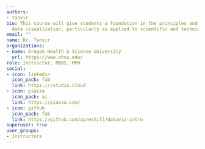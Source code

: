 ```yaml
---
authors:
- tanvir
bio: This course will give students a foundation in the principles and practice of
  data visualization, particularly as applied to scientific and technical data.
email: ""
name: Dr. Tanvir
organizations:
- name: Oregon Health & Science University
  url: https://www.ohsu.edu/
role: Instructor, MBBS, MPH
social:
- icon: linkedin
  icon_pack: fab
  link: https://rstudio.cloud
- icon: piazza
  icon_pack: ai
  link: https://piazza.com/
- icon: github
  icon_pack: fab
  link: https://github.com/apreshill/dataviz-intro
superuser: true
user_groups:
- Instructors
---
```

